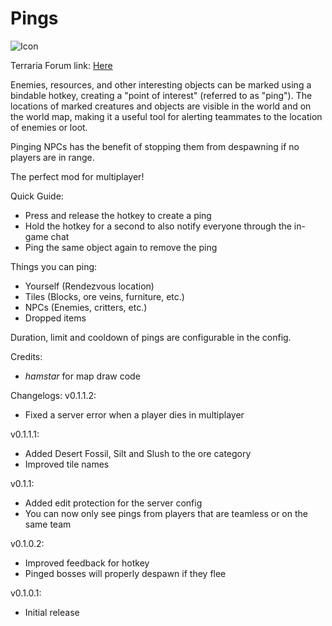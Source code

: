 # Pings

![Icon](https://raw.githubusercontent.com/direwolf420/Pings/master/icon.png)

Terraria Forum link: [Here](https://forums.terraria.org/index.php?threads/pings-create-point-of-interest-markers.103777/)

Enemies, resources, and other interesting objects can be marked using a bindable hotkey, creating a "point of interest" (referred to as "ping").
The locations of marked creatures and objects are visible in the world and on the world map, making it a useful tool for alerting teammates to the location of enemies or loot.

Pinging NPCs has the benefit of stopping them from despawning if no players are in range.

The perfect mod for multiplayer!

Quick Guide:
* Press and release the hotkey to create a ping
* Hold the hotkey for a second to also notify everyone through the in-game chat
* Ping the same object again to remove the ping

Things you can ping:
* Yourself (Rendezvous location)
* Tiles (Blocks, ore veins, furniture, etc.)
* NPCs (Enemies, critters, etc.)
* Dropped items

Duration, limit and cooldown of pings are configurable in the config.

Credits:
* _hamstar_ for map draw code

Changelogs:
v0.1.1.2:
- Fixed a server error when a player dies in multiplayer

v0.1.1.1:
- Added Desert Fossil, Silt and Slush to the ore category
- Improved tile names

v0.1.1:
- Added edit protection for the server config
- You can now only see pings from players that are teamless or on the same team

v0.1.0.2:
- Improved feedback for hotkey
- Pinged bosses will properly despawn if they flee

v0.1.0.1:
- Initial release
